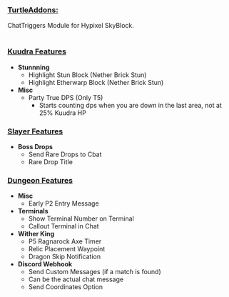 ### <u>TurtleAddons:</u>
ChatTriggers Module for Hypixel SkyBlock.
<br>
<br>

### <u>Kuudra Features</u>
- **Stunnning**
    - Highlight Stun Block (Nether Brick Stun)
    - Highlight Etherwarp Block (Nether Brick Stun)
- **Misc**
    - Party True DPS (Only T5)
        - Starts counting dps when you are down in the last area, not at 25% Kuudra HP
### <u>Slayer Features</u>
- **Boss Drops**
    - Send Rare Drops to Cbat
    - Rare Drop Title
### <u>Dungeon Features</u>
- **Misc**
    - Early P2 Entry Message
- **Terminals**
    - Show Terminal Number on Terminal
    - Callout Terminal in Chat
- **Wither King**
    - P5 Ragnarock Axe Timer
    - Relic Placement Waypoint
    - Dragon Skip Notification
- **Discord Webhook**
    - Send Custom Messages (if a match is found)
    - Can be the actual chat message
    - Send Coordinates Option
